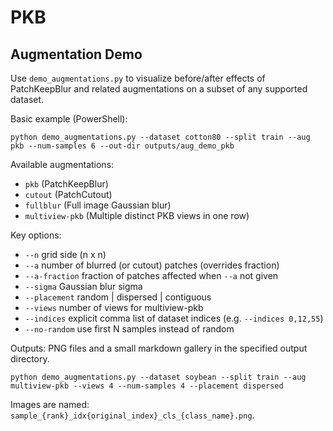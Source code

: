 # PKB

## Augmentation Demo

Use `demo_augmentations.py` to visualize before/after effects of PatchKeepBlur and related augmentations on a subset of any supported dataset.

Basic example (PowerShell):

```pwsh
python demo_augmentations.py --dataset cotton80 --split train --aug pkb --num-samples 6 --out-dir outputs/aug_demo_pkb
```

Available augmentations:

- `pkb` (PatchKeepBlur)
- `cutout` (PatchCutout)
- `fullblur` (Full image Gaussian blur)
- `multiview-pkb` (Multiple distinct PKB views in one row)

Key options:

- `--n` grid side (n x n)
- `--a` number of blurred (or cutout) patches (overrides fraction)
- `--a-fraction` fraction of patches affected when `--a` not given
- `--sigma` Gaussian blur sigma
- `--placement` random | dispersed | contiguous
- `--views` number of views for multiview-pkb
- `--indices` explicit comma list of dataset indices (e.g. `--indices 0,12,55`)
- `--no-random` use first N samples instead of random

Outputs: PNG files and a small markdown gallery in the specified output directory.

```pwsh
python demo_augmentations.py --dataset soybean --split train --aug multiview-pkb --views 4 --num-samples 4 --placement dispersed
```

Images are named: `sample_{rank}_idx{original_index}_cls_{class_name}.png`.
